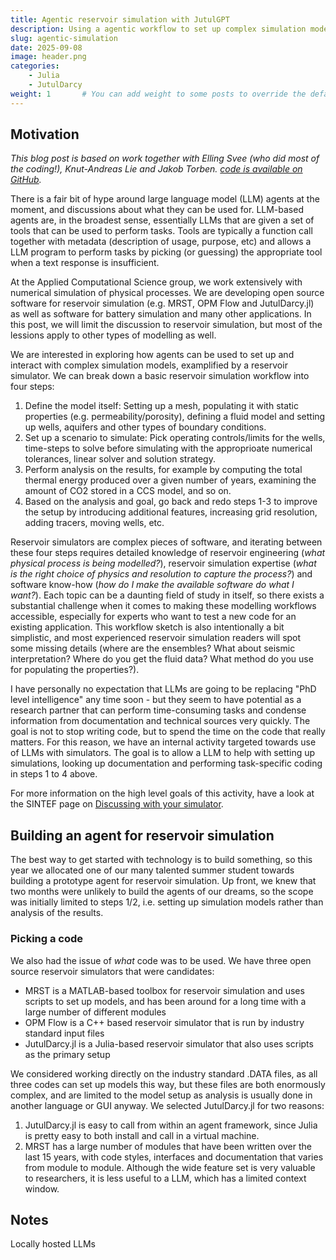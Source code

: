 ```yaml
---
title: Agentic reservoir simulation with JutulGPT
description: Using a agentic workflow to set up complex simulation models
slug: agentic-simulation
date: 2025-09-08
image: header.png
categories:
    - Julia
    - JutulDarcy
weight: 1       # You can add weight to some posts to override the default sorting (date descending)
---
```


## Motivation

*This blog post is based on work together with Elling Svee (who did most of the coding!), Knut-Andreas Lie and Jakob Torben. [code is available on GitHub](https://github.com/ellingsvee/JutulGPT).*

There is a fair bit of hype around large language model (LLM) agents at the moment, and discussions about what they can be used for. LLM-based agents are, in the broadest sense, essentially LLMs that are given a set of tools that can be used to perform tasks. Tools are typically a function call together with metadata (description of usage, purpose, etc) and allows a LLM program to perform tasks by picking (or guessing) the appropriate tool when a text response is insufficient.

At the Applied Computational Science group, we work extensively with numerical simulation of physical processes. We are developing open source software for reservoir simulation (e.g. MRST, OPM Flow and JutulDarcy.jl) as well as software for battery simulation and many other applications. In this post, we will limit the discussion to reservoir simulation, but most of the lessions apply to other types of modelling as well.

We are interested in exploring how agents can be used to set up and interact with complex simulation models, examplified by a reservoir simulator. We can break down a basic reservoir simulation workflow into four steps:

1. Define the model itself: Setting up a mesh, populating it with static properties (e.g. permeability/porosity), defining a fluid model and setting up wells, aquifers and other types of boundary conditions.
2. Set up a scenario to simulate: Pick operating controls/limits for the wells, time-steps to solve before simulating with the approprioate numerical tolerances, linear solver and solution strategy.
3. Perform analysis on the results, for example by computing the total thermal energy produced over a given number of years, examining the amount of CO2 stored in a CCS model, and so on.
4. Based on the analysis and goal, go back and redo steps 1-3 to improve the setup by introducing additional features, increasing grid resolution, adding tracers, moving wells, etc.

Reservoir simulators are complex pieces of software, and iterating between these four steps requires detailed knowledge of reservoir engineering (*what physical process is being modelled?*), reservoir simulation expertise (*what is the right choice of physics and resolution to capture the process?*) and software know-how (*how do I make the available software do what I want?*). Each topic can be a daunting field of study in itself, so there exists a substantial challenge when it comes to making these modelling workflows accessible, especially for experts who want to test a new code for an existing application. This workflow sketch is also intentionally a bit simplistic, and most experienced reservoir simulation readers will spot some missing details (where are the ensembles? What about seismic interpretation? Where do you get the fluid data? What method do you use for populating the properties?).

I have personally no expectation that LLMs are going to be replacing "PhD level intelligence" any time soon - but they seem to have potential as a research partner that can perform time-consuming tasks and condense information from documentation and technical sources very quickly. The goal is not to stop writing code, but to spend the time on the code that really matters. For this reason, we have an internal activity targeted towards use of LLMs with simulators. The goal is to allow a LLM to help with setting up simulations, looking up documentation and performing task-specific coding in steps 1 to 4 above.

For more information on the high level goals of this activity, have a look at the SINTEF page on [Discussing with your simulator](https://www.sintef.no/en/digital/departments/department-of-mathematics-and-cybernetics/research-group-applied-computational-science/discussing-with-your-simulator/).

## Building an agent for reservoir simulation

The best way to get started with technology is to build something, so this year we allocated one of our many talented summer student towards building a prototype agent for reservoir simulation. Up front, we knew that two months were unlikely to build the agents of our dreams, so the scope was initially limited to steps 1/2, i.e. setting up simulation models rather than analysis of the results.

### Picking a code

We also had the issue of *what* code was to be used. We have three open source reservoir simulators that were candidates:

- MRST is a MATLAB-based toolbox for reservoir simulation and uses scripts to set up models, and has been around for a long time with a large number of different modules
- OPM Flow is a C++ based reservoir simulator that is run by industry standard input files
- JutulDarcy.jl is a Julia-based reservoir simulator that also uses scripts as the primary setup

We considered working directly on the industry standard .DATA files, as all three codes can set up models this way, but these files are both enormously complex, and are limited to the model setup as analysis is usually done in another language or GUI anyway. We selected JutulDarcy.jl for two reasons:

1. JutulDarcy.jl is easy to call from within an agent framework, since Julia is pretty easy to both install and call in a virtual machine.
2. MRST has a large number of modules that have been written over the last 15 years, with code styles, interfaces and documentation that varies from module to module. Although the wide feature set is very valuable to researchers, it is less useful to a LLM, which has a limited context window.





## Notes

Locally hosted LLMs
